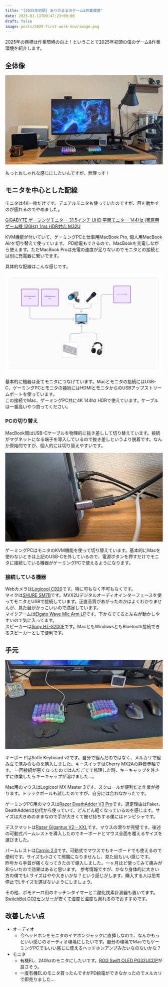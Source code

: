 ```yaml
---
title: "[2025年初頭] ありのままのゲーム&作業環境"
date: 2025-01-11T09:47:23+09:00
draft: false
image: posts/2025-first-work-env/image.png
---
```


2025年の目標は作業環境の向上！ということで2025年初頭の僕のゲーム&作業環境を紹介します。

## 全体像
![alt text](image.png)

もっとおしゃれな感じにしたいんですが、無理っす！

## モニタを中心とした配線
モニタは4K一枚だけです。デュアルモニタも使っていたのですが、目を動かすのが疲れるのでやめました。

[GIGABYTE ゲーミングモニター 31.5インチ UHD 平面モニター 144Hz (家庭用ゲーム機 120Hz) 1ms HDR対応 M32U](https://amzn.to/3DRhYkU)

KVM機能が付いていて、ゲーミングPCと仕事用MacBook Pro, 個人用MacBook Airを切り替えて使っています。
PD給電もできるので、MacBookを充電しながら使えます。ただMacBook Proは充電の速度が足りないのでモニタとの接続とは別に充電器に繋いでます。

具体的な配線はこんな感じです。

![配線図](image-1.png)

基本的に機器は全てモニタにつなげています。Macとモニタの接続にはUSB-C、ゲーミングPCとモニタの接続にはHDMIとモニタからのUSBアップストリームポートを使っています。  
この接続でMac、ゲーミングPC共に4K 144hz HDRで使えています。ケーブルは一番高いやつ買ってください。


### PCの切り替え
MacBook間はUSB-Cケーブルを物理的に抜き差しして切り替えています。接続がマグネットになる端子を導入しているので抜き差しというより脱着です。なんか原始的ですが、個人的には切り替えやすいです。

![alt text](image-2.png)

ゲーミングPCはモニタのKVM機能を使って切り替えています。基本的にMacを使わないときは上記のUSB-Cを外しているので、電源ボタンを押すだけでモニタに接続している機器がゲーミングPCで使えるようになります。

### 接続している機器
Webカメラは[Logicool C920](https://amzn.to/3CgNDvw)です。特に可もなく不可もなくです。  
マイクは[SHURE SM7B](https://amzn.to/3DRyQrI)です。MVX2Uデジタルオーディオインターフェースを使ってモニタとUSBで接続しています。正直音質があがったのかはよくわかりませんが、見た目がかっこいいので満足しています。  
マイクアームは[Elgato Wave Mic Arm LP](https://amzn.to/3WgmLmd)です。下からでてると左右が動かしやすいので気に入ってます。  
スピーカーは[Sony HT-S200F](https://amzn.to/4ahS8CH)です。MacともWindowsともBluetooth接続できるスピーカーとして便利です。

## 手元
![alt text](image-3.png)

キーボードはSofle Keyboard v2です。自分で組んだのではなく、メルカリで組み立て済みのものを購入しました。キースイッチはCherry MX2Aの静音赤軸です。
一回接続が悪くなったのではんだごてで修理した時、キーキャップを外さずに作業したらキーキャップが溶けました...。

Mac用のマウスはLogicool MX Master 3です。スクロールが便利だと作業が捗ります。トラックボールも試したのですが、自分には合わなかったです。  

ゲーミングPC用のマウスは[Razer DeathAdder V3 Pro](https://amzn.to/4fNgRA0)です。選定理由はFaker。  
DeathAdderは初代から使っていて、どんどん軽くなっているのを感じます。サイズは大きめのままなので手が大きくて被せ持ちする僕にはドンピシャです。

デスクマットは[Razer Gigantus V2 – XXL](https://amzn.to/4fOzFyJ)です。マウスの滑りが完璧です。後述の可動式パームレストを導入したのでキーボードとマウス全面を覆えるサイズを選びました。

パームレストは[Carpio 2.0](https://amzn.to/3WeLYgN)です。可動式でマウスでもキーボードでも使えるので便利です。サイズも小さくて邪魔になりませんし、見た目もいい感じです。  
昨年から手首が痛くなってきたので導入しました。一ヶ月ほど使ってみて痛みが和らいだので効果はあると思います。 
参考情報ですが、かなり身体的に大きい方の僕でもLサイズはやや大きいかな？という感じがします。購入する人は思考停止でLサイズを選ばないようにしましょう。

その他、ポモドーロ用のキッチンタイマーと二酸化炭素計測器も置いてます。
[SwitchBot CO2センサー](https://amzn.to/4049YEs)が安くて湿度と温度も測れるのでおすすめです。

## 改善したい点
- オーディオ
    - 今ヘッドホンをモニタのイヤホンジャックに直挿しなので、なんかもっといい感じのオーディオ環境にしたいです。自分の環境でMacでもゲーミングPCでもいい感じに使えるヘッドホンアンプみたいなのないかな？
- モニタ
    - 有機EL、240hzのモニタにしたいです。[ROG Swift OLED PG32UCDP](https://rog.asus.com/jp/monitors/27-to-31-5-inches/rog-swift-oled-pg32ucdp)が良さそう。
    - 一度有機ELのモニタ買ったんですがPD給電ができなかったのでメルカリで即売りました...
    

    
